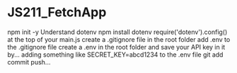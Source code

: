 # JS211_FetchApp

npm init -y
Understand dotenv
npm install dotenv
require('dotenv').config() at the top of your main.js
create a .gitignore file in the root folder
add .env to the .gitignore file
create a .env in the root folder and save your API key in it by...
adding something like SECRET_KEY=abcd1234 to the .env file
git add commit push...